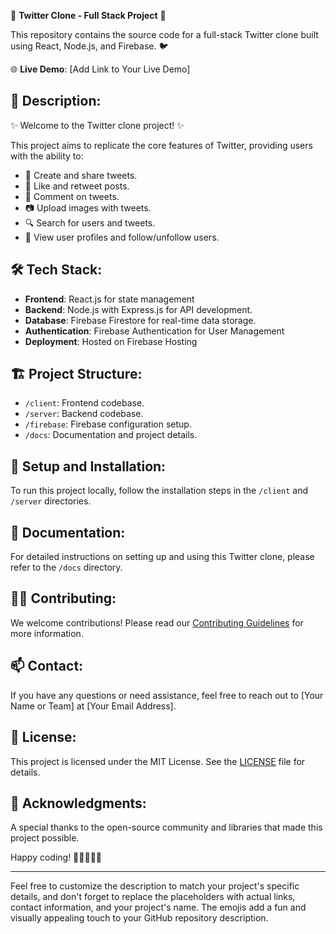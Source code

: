 🚀 **Twitter Clone - Full Stack Project** 🚀

This repository contains the source code for a full-stack Twitter clone built using React, Node.js, and Firebase. 🐦

🌐 **Live Demo**: [Add Link to Your Live Demo]

📝 **Description:**
--------------------

✨ Welcome to the Twitter clone project! ✨

This project aims to replicate the core features of Twitter, providing users with the ability to:

- 📝 Create and share tweets.
- 🔄 Like and retweet posts.
- 💬 Comment on tweets.
- 📷 Upload images with tweets.
- 🔍 Search for users and tweets.
- 📅 View user profiles and follow/unfollow users.

🛠️ **Tech Stack:**
--------------------

- **Frontend**: React.js for state management
- **Backend**: Node.js with Express.js for API development.
- **Database**: Firebase Firestore for real-time data storage.
- **Authentication**: Firebase Authentication for User Management
- **Deployment**: Hosted on Firebase Hosting

🏗️ **Project Structure:**
--------------------------

- `/client`: Frontend codebase.
- `/server`: Backend codebase.
- `/firebase`: Firebase configuration setup.
- `/docs`: Documentation and project details.

🔧 **Setup and Installation:**
---------------------------

To run this project locally, follow the installation steps in the `/client` and `/server` directories.

📖 **Documentation:**
----------------------

For detailed instructions on setting up and using this Twitter clone, please refer to the `/docs` directory.

👨‍💻 **Contributing:**
----------------------

We welcome contributions! Please read our [Contributing Guidelines](CONTRIBUTING.md) for more information.

📫 **Contact:**
----------------

If you have any questions or need assistance, feel free to reach out to [Your Name or Team] at [Your Email Address].

📄 **License:**
--------------

This project is licensed under the MIT License. See the [LICENSE](LICENSE) file for details.

🙏 **Acknowledgments:**
-----------------------

A special thanks to the open-source community and libraries that made this project possible.

Happy coding! 🚀👩‍💻👨‍💻

---

Feel free to customize the description to match your project's specific details, and don't forget to replace the placeholders with actual links, contact information, and your project's name. The emojis add a fun and visually appealing touch to your GitHub repository description.
